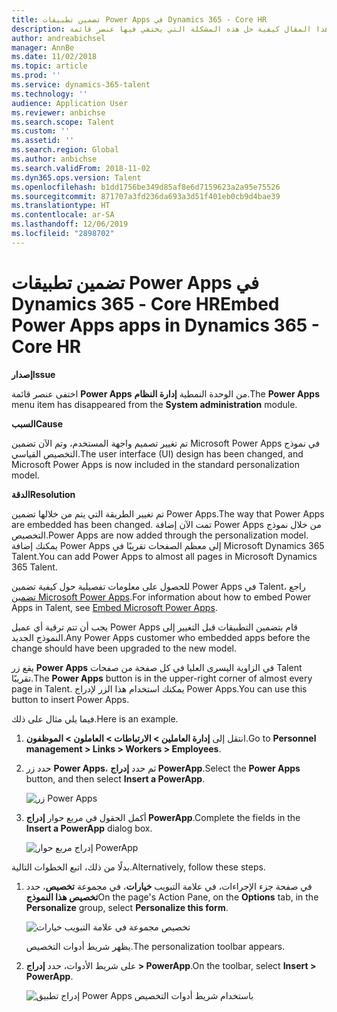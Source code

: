 ```yaml
---
title: تضمين تطبيقات Power Apps في Dynamics 365‏ - Core HR
description: يشرح هذا المقال كيفية حل هذه المشكلة التي يختفي فيها عنصر قائمة Microsoft Power Apps من الوحدة النمطية "إدارة النظام".
author: andreabichsel
manager: AnnBe
ms.date: 11/02/2018
ms.topic: article
ms.prod: ''
ms.service: dynamics-365-talent
ms.technology: ''
audience: Application User
ms.reviewer: anbichse
ms.search.scope: Talent
ms.custom: ''
ms.assetid: ''
ms.search.region: Global
ms.author: anbichse
ms.search.validFrom: 2018-11-02
ms.dyn365.ops.version: Talent
ms.openlocfilehash: b1dd1756be349d85af8e6d7159623a2a95e75526
ms.sourcegitcommit: 871707a3fd236da693a3d51f401eb0cb9d4bae39
ms.translationtype: HT
ms.contentlocale: ar-SA
ms.lasthandoff: 12/06/2019
ms.locfileid: "2898702"
---
```

# <a name="embed-power-apps-apps-in-dynamics-365---core-hr"></a><span data-ttu-id="2d5d4-103">تضمين تطبيقات Power Apps في Dynamics 365‏ - Core HR</span><span class="sxs-lookup"><span data-stu-id="2d5d4-103">Embed Power Apps apps in Dynamics 365 - Core HR</span></span>

<span data-ttu-id="2d5d4-104">**إصدار**</span><span class="sxs-lookup"><span data-stu-id="2d5d4-104">**Issue**</span></span>

<span data-ttu-id="2d5d4-105">اختفى عنصر قائمة **Power Apps** من الوحدة النمطية **إدارة النظام**.</span><span class="sxs-lookup"><span data-stu-id="2d5d4-105">The **Power Apps** menu item has disappeared from the **System administration** module.</span></span>

<span data-ttu-id="2d5d4-106">**السبب**</span><span class="sxs-lookup"><span data-stu-id="2d5d4-106">**Cause**</span></span>

<span data-ttu-id="2d5d4-107">تم تغيير تصميم واجهة المستخدم، وتم الآن تضمين Microsoft Power Apps في نموذج التخصيص القياسي.</span><span class="sxs-lookup"><span data-stu-id="2d5d4-107">The user interface (UI) design has been changed, and Microsoft Power Apps is now included in the standard personalization model.</span></span>

<span data-ttu-id="2d5d4-108">**الدقة**</span><span class="sxs-lookup"><span data-stu-id="2d5d4-108">**Resolution**</span></span>

<span data-ttu-id="2d5d4-109">تم تغيير الطريقة التي يتم من خلالها تضمين Power Apps.</span><span class="sxs-lookup"><span data-stu-id="2d5d4-109">The way that Power Apps are embedded has been changed.</span></span> <span data-ttu-id="2d5d4-110">تمت الآن إضافة Power Apps من خلال نموذج التخصيص.</span><span class="sxs-lookup"><span data-stu-id="2d5d4-110">Power Apps are now added through the personalization model.</span></span> <span data-ttu-id="2d5d4-111">يمكنك إضافة Power Apps إلى معظم الصفحات تقريبًا في Microsoft Dynamics 365 Talent.</span><span class="sxs-lookup"><span data-stu-id="2d5d4-111">You can add Power Apps to almost all pages in Microsoft Dynamics 365 Talent.</span></span>

<span data-ttu-id="2d5d4-112">للحصول على معلومات تفصيلية حول كيفية تضمين Power Apps في Talent، راجع [تضمين Microsoft Power Apps](https://docs.microsoft.com/dynamics365/unified-operations/fin-and-ops/get-started/embed-power-apps).</span><span class="sxs-lookup"><span data-stu-id="2d5d4-112">For information about how to embed Power Apps in Talent, see [Embed Microsoft Power Apps](https://docs.microsoft.com/dynamics365/unified-operations/fin-and-ops/get-started/embed-power-apps).</span></span>

<span data-ttu-id="2d5d4-113">يجب أن تتم ترقية أي عميل Power Apps قام بتضمين التطبيقات قبل التغيير إلى النموذج الجديد.</span><span class="sxs-lookup"><span data-stu-id="2d5d4-113">Any Power Apps customer who embedded apps before the change should have been upgraded to the new model.</span></span>

<span data-ttu-id="2d5d4-114">يقع زر **Power Apps** في الزاوية اليسرى العليا في كل صفحة من صفحات Talent تقريبًا.</span><span class="sxs-lookup"><span data-stu-id="2d5d4-114">The **Power Apps** button is in the upper-right corner of almost every page in Talent.</span></span> <span data-ttu-id="2d5d4-115">يمكنك استخدام هذا الزر لإدراج Power Apps.</span><span class="sxs-lookup"><span data-stu-id="2d5d4-115">You can use this button to insert Power Apps.</span></span>

<span data-ttu-id="2d5d4-116">فيما يلي مثال على ذلك.</span><span class="sxs-lookup"><span data-stu-id="2d5d4-116">Here is an example.</span></span>

1. <span data-ttu-id="2d5d4-117">انتقل إلى **إدارة العاملين \> الارتباطات \> العاملون \> الموظفون**.</span><span class="sxs-lookup"><span data-stu-id="2d5d4-117">Go to **Personnel management \> Links \> Workers \> Employees**.</span></span>
2. <span data-ttu-id="2d5d4-118">حدد زر **Power Apps**، ثم حدد **إدراج PowerApp**.</span><span class="sxs-lookup"><span data-stu-id="2d5d4-118">Select the **Power Apps** button, and then select **Insert a PowerApp**.</span></span>

    ![زر Power Apps](media/png.png)

3. <span data-ttu-id="2d5d4-120">أكمل الحقول في مربع حوار **إدراج PowerApp**.</span><span class="sxs-lookup"><span data-stu-id="2d5d4-120">Complete the fields in the **Insert a PowerApp** dialog box.</span></span>

    ![إدراج مربع حوار PowerApp](media/insert-powerapp.png)

<span data-ttu-id="2d5d4-122">بدلًا من ذلك، اتبع الخطوات التالية.</span><span class="sxs-lookup"><span data-stu-id="2d5d4-122">Alternatively, follow these steps.</span></span>

1. <span data-ttu-id="2d5d4-123">في صفحة جزء الإجراءات، في علامة التبويب **خيارات**، في مجموعة **تخصيص**، حدد **تخصيص هذا النموذج**</span><span class="sxs-lookup"><span data-stu-id="2d5d4-123">On the page's Action Pane, on the **Options** tab, in the **Personalize** group, select **Personalize this form**.</span></span>

    ![تخصيص مجموعة في علامة التبويب خيارات](media/options.png)

    <span data-ttu-id="2d5d4-125">يظهر شريط أدوات التخصيص.</span><span class="sxs-lookup"><span data-stu-id="2d5d4-125">The personalization toolbar appears.</span></span>

2. <span data-ttu-id="2d5d4-126">على شريط الأدوات، حدد **إدراج \> PowerApp**.</span><span class="sxs-lookup"><span data-stu-id="2d5d4-126">On the toolbar, select **Insert \> PowerApp**.</span></span>

    ![إدراج تطبيق Power Apps باستخدام شريط أدوات التخصيص](media/powerapp-bar.png)
